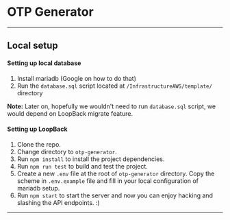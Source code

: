 # OTP Generator
---

## Local setup

#### Setting up local database
1. Install mariadb (Google on how to do that)
2. Run the `database.sql` script located at `/InfrastructureAWS/template/` directory


**Note:** Later on, hopefully we wouldn't need to run `database.sql` script, we would depend on LoopBack migrate feature.

#### Setting up LoopBack
1. Clone the repo.
2. Change directory to `otp-generator`.
3. Run `npm install` to install the project dependencies.
4. Run `npm run test` to build and test the project.
5. Create a new `.env` file at the root of `otp-generator` directory. Copy the scheme in `.env.example` file and fill in your local configuration of mariadb setup.
6. Run `npm start` to start the server and now you can enjoy hacking and slashing the API endpoints. :)
---

